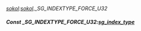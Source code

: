 _[sokol](../../modules/sokol/sokol-module.md):[sokol](../../modules/sokol/sokol-module.md).\_SG\_INDEXTYPE\_FORCE\_U32_
##### Const \_SG\_INDEXTYPE\_FORCE\_U32:[sg_index_type](../../modules/sokol/sokol-sg_index_type.md)
